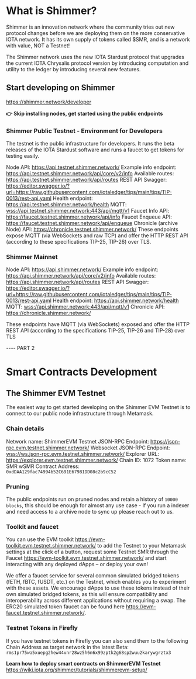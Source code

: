 # What is Shimmer?
Shimmer is an innovation network where the community tries out new protocol changes before we are deploying them on the more conservative IOTA network. It has its own supply of tokens called $SMR, and is a network with value, NOT a Testnet!

The Shimmer network uses the new IOTA Stardust protocol that upgrades the current IOTA Chrysalis protocol version by introducing computation and utility to the ledger by introducing several new features.

## Start developing on Shimmer
<https://shimmer.network/developer>

**👉  Skip installing nodes, get started using the public endpoints**

### Shimmer Public Testnet - Environment for Developers
The testnet is the public infrastructure for developers. It runs the beta releases of the IOTA Stardust software and runs a faucet to get tokens for testing easily.

Node API: <https://api.testnet.shimmer.network/>
Example info endpoint: <https://api.testnet.shimmer.network/api/core/v2/info>
Available routes: <https://api.testnet.shimmer.network/api/routes>
REST API Swagger: <https://editor.swagger.io/?url=https://raw.githubusercontent.com/iotaledger/tips/main/tips/TIP-0013/rest-api.yaml>
Health endpoint: <https://api.testnet.shimmer.network/health>
MQTT: <wss://api.testnet.shimmer.network:443/api/mqtt/v1>
Faucet Info API: <https://faucet.testnet.shimmer.network/api/info>
Faucet Enqueue API: <https://faucet.testnet.shimmer.network/api/enqueue>
Chronicle (archive Node) API: <https://chronicle.testnet.shimmer.network/>
These endpoints expose MQTT (via WebSockets and raw TCP) and offer the HTTP REST API (according to these specifications TIP-25, TIP-26) over TLS.

### Shimmer Mainnet

Node API: <https://api.shimmer.network/>
Example info endpoint: <https://api.shimmer.network/api/core/v2/info>
Available routes: <https://api.shimmer.network/api/routes>
REST API Swagger: <https://editor.swagger.io/?url=https://raw.githubusercontent.com/iotaledger/tips/main/tips/TIP-0013/rest-api.yaml>
Health endpoint: <https://api.shimmer.network/health>
MQTT: <wss://api.shimmer.network:443/api/mqtt/v1>
Chronicle API: <https://chronicle.shimmer.network/>

These endpoints have MQTT (via WebSockets) exposed and offer the HTTP REST API (according to the specifications TIP-25, TIP-26 and TIP-28) over TLS 

---- PART 2

# Smart Contracts Development
## The Shimmer EVM Testnet

The easiest way to get started developing on the Shimmer EVM Testnet is to connect to our public node infrastructure through Metamask. 

### Chain details
Network name: ShimmerEVM Testnet
JSON-RPC Endpoint: <https://json-rpc.evm.testnet.shimmer.network/>
Websocket JSON-RPC Endpoint: <wss://ws.json-rpc.evm.testnet.shimmer.network/>
Explorer URL: <https://explorer.evm.testnet.shimmer.network/>
Chain ID: 1072
Token name: SMR
wSMR Contract Address: `0xdDAA129fac74994b52C691E67981DD08c2b9cC52` 

### Pruning
The public endpoints run on pruned nodes and retain a history of `10000 blocks`, this should be enough for almost any use case - If you run a indexer and need access to a archive node to sync up please reach out to us.

### Toolkit and faucet
You can use the EVM toolkit <https://evm-toolkit.evm.testnet.shimmer.network/> to add the Testnet to your Metamask settings at the click of a button, request some Testnet SMR through the Faucet <https://evm-toolkit.evm.testnet.shimmer.network/> and start interacting with any deployed dApps – or deploy your own!

We offer a faucet service for several common simulated bridged tokens (fETH, fBTC, fUSDT, etc.) on the Testnet, which enables you to experiment with these assets. We encourage dApps to use these tokens instead of their own simulated bridged tokens, as this will ensure compatibility and interoperability across different applications without requiring a swap. The ERC20 simulated token faucet can be found here <https://evm-faucet.testnet.shimmer.network/>.

### Testnet Tokens in Firefly
If you have testnet tokens in Firefly you can also send them to the following Chain Address as target network in the latest Beta: `rms1pr75wa5xuepg2hew44vnr28wz5h6n6x99zptk2g68sp2wuu2karywgrztx3`

**Learn how to deploy smart contracts on ShimmerEVM Testnet**
<https://wiki.iota.org/shimmer/tutorials/shimmerevm-setup/>
